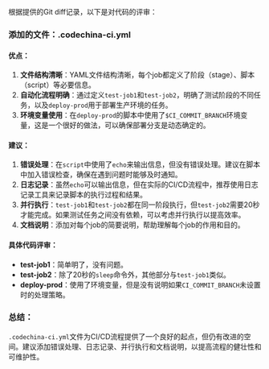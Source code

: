 根据提供的Git diff记录，以下是对代码的评审：

### 添加的文件：.codechina-ci.yml

#### 优点：
1. **文件结构清晰**：YAML文件结构清晰，每个job都定义了阶段（stage）、脚本（script）等必要信息。
2. **自动化流程明确**：通过定义`test-job1`和`test-job2`，明确了测试阶段的不同任务，以及`deploy-prod`用于部署生产环境的任务。
3. **环境变量使用**：在`deploy-prod`的脚本中使用了`$CI_COMMIT_BRANCH`环境变量，这是一个很好的做法，可以确保部署分支是动态确定的。

#### 建议：
1. **错误处理**：在`script`中使用了`echo`来输出信息，但没有错误处理。建议在脚本中加入错误检查，确保在遇到问题时能够及时通知。
2. **日志记录**：虽然`echo`可以输出信息，但在实际的CI/CD流程中，推荐使用日志记录工具来记录脚本的执行过程和结果。
3. **并行执行**：`test-job1`和`test-job2`都在同一阶段执行，但`test-job2`需要20秒才能完成。如果测试任务之间没有依赖，可以考虑并行执行以提高效率。
4. **文档说明**：添加对每个job的简要说明，帮助理解每个job的作用和目的。

#### 具体代码评审：
- **test-job1**：简单明了，没有问题。
- **test-job2**：除了20秒的`sleep`命令外，其他部分与`test-job1`类似。
- **deploy-prod**：使用了环境变量，但是没有说明如果`CI_COMMIT_BRANCH`未设置时的处理策略。

### 总结：
`.codechina-ci.yml`文件为CI/CD流程提供了一个良好的起点，但仍有改进的空间。建议添加错误处理、日志记录、并行执行和文档说明，以提高流程的健壮性和可维护性。